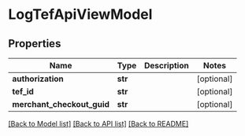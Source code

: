 # LogTefApiViewModel

## Properties
Name | Type | Description | Notes
------------ | ------------- | ------------- | -------------
**authorization** | **str** |  | [optional] 
**tef_id** | **str** |  | [optional] 
**merchant_checkout_guid** | **str** |  | [optional] 

[[Back to Model list]](../README.md#documentation-for-models) [[Back to API list]](../README.md#documentation-for-api-endpoints) [[Back to README]](../README.md)

